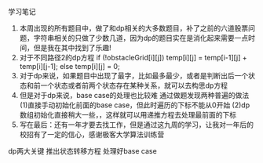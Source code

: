 学习笔记
1. 本周出现的所有题目中，做了和dp相关的大多数题目，补了之前的六道股票问题，字符串相关的只做了少数几道，因为dp的题目实在是消化起来需要一点时间，但是我在其中找到了乐趣!
2. 对于不同路径2的dp方程
    if (!obstacleGrid[i][j])
        temp[i][j] = temp[i-1][j] + temp[i][j-1];
    else
        temp[i][j] = 0;
3. 对于dp来说，如果题目中出现了最字，比如最多最少，或者是判断出后一个状态和前一个状态或者前两个状态存在某种关系，就可以去构思dp方程
4. 但是对于dp来说，base case的处理也比较难
通过做题发现两种普遍的做法
(1)直接手动初始化前面的base case，但此时遍历的下标不能从0开始
(2)dp数组初始化直接稍大一些，，这样就可以用递推方程去处理最前面的下标
5. 写在最后：还有一年才要去找工作，但是通过这九周的学习，让我对一年后的校招有了一定的信心，感谢极客大学算法训练营

dp两大关键
推出状态转移方程
处理好base case